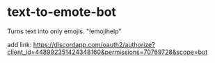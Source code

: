 # text-to-emote-bot
Turns text into only emojis. "!emojihelp"

add link: https://discordapp.com/oauth2/authorize?client_id=448992351424348160&permissions=70769728&scope=bot
